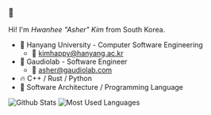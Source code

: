 ### 👋

Hi! I'm *Hwanhee "Asher" Kim* from South Korea.

- 🏫 Hanyang University - Computer Software Engineering
  - 📧 kimhappy@hanyang.ac.kr
- 🏢 Gaudiolab - Software Engineer
  - 📧 asher@gaudiolab.com
- 🔥 C++ / Rust / Python
- 🌱 Software Architecture / Programming Language

![Github Stats](https://github-readme-stats.vercel.app/api?username=POMMI3R&show_icons=true&hide_border=true&count_private=true)
![Most Used Languages](https://github-readme-stats.vercel.app/api/top-langs/?username=POMMI3R&hide_border=true&layout=compact)
